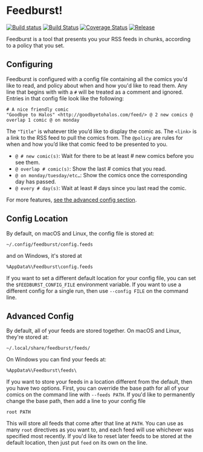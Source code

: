 # Feedburst!

[![Build status](https://ci.appveyor.com/api/projects/status/wsg83k3i456yi32s?svg=true)](https://ci.appveyor.com/project/porglezomp/feedburst)
[![Build Status](https://travis-ci.org/porglezomp-misc/feedburst.svg)](https://travis-ci.org/porglezomp-misc/feedburst)
[![Coverage Status](https://coveralls.io/repos/github/porglezomp-misc/feedburst/badge.svg?branch=develop)](https://coveralls.io/github/porglezomp-misc/feedburst?branch=develop)
[![Release](https://github.com/porglezomp-misc/feedburst/releases/latest)](https://img.shields.io/github/release/porglezomp-misc/feedburst.svg)

Feedburst is a tool that presents you your RSS feeds in chunks, according to a policy that you set.

## Configuring

Feedburst is configured with a config file containing all the comics you'd like to read, and policy about when and how you'd like to read them.
Any line that begins with with a `#` will be treated as a comment and ignored.
Entries in that config file look like the following:

```
# A nice friendly comic
"Goodbye to Halos" <http://goodbyetohalos.com/feed/> @ 2 new comics @ overlap 1 comic @ on monday
```

The `"Title"` is whatever title you’d like to display the comic as.
The `<link>` is a link to the RSS feed to pull the comics from.
The `@policy` are rules for when and how you’d like that comic feed to be presented to you.

- `@ # new comic(s)`: Wait for there to be at least # new comics before you see them.
- `@ overlap # comic(s)`: Show the last # comics that you read.
- `@ on monday/tuesday/etc…`: Show the comics once the corresponding day has passed.
- `@ every # day(s)`: Wait at least # days since you last read the comic.

For more features, [see the advanced config section](#advanced-config).

## Config Location

By default, on macOS and Linux, the config file is stored at:

```
~/.config/feedburst/config.feeds
```

and on Windows, it's stored at

```
%AppData%\Feedburst\config.feeds
```

If you want to set a different default location for your config file, you can set the `$FEEDBURST_CONFIG_FILE` environment variable.
If you want to use a different config for a single run, then use `--config FILE` on the command line.

## Advanced Config

By default, all of your feeds are stored together.
On macOS and Linux, they're stored at:

```
~/.local/share/feedburst/feeds/
```

On Windows you can find your feeds at:

```
%AppData%\Feedburst\feeds\
```

If you want to store your feeds in a location different from the default, then you have two options.
First, you can override the base path for all of your comics on the command line with `--feeds PATH`.
If you'd like to permanently change the base path, then add a line to your config file

```
root PATH
```

This will store all feeds that come after that line at `PATH`.
You can use as many `root` directives as you want to, and each feed will use whichever was specified most recently.
If you'd like to reset later feeds to be stored at the default location, then just put `feed` on its own on the line.
